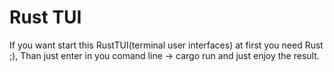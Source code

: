 # Rust TUI

If you want start this RustTUI(terminal user interfaces) at first you need Rust ;),
Than just enter in you comand line -> cargo run and just enjoy the result.
